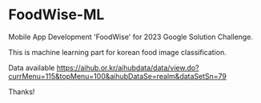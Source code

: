 # FoodWise-ML
Mobile App Development 'FoodWise' for 2023 Google Solution Challenge.

This is machine learning part for korean food image classification.

Data available https://aihub.or.kr/aihubdata/data/view.do?currMenu=115&topMenu=100&aihubDataSe=realm&dataSetSn=79

Thanks!
